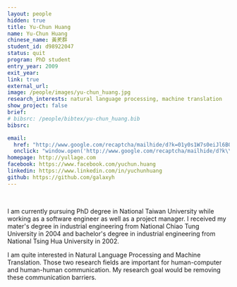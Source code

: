 ```yaml
---
layout: people
hidden: true
title: Yu-Chun Huang
name: Yu-Chun Huang
chinese_name: 黃羑群
student_id: d98922047
status: quit
program: PhD student
entry_year: 2009
exit_year:
link: true
external_url: 
image: /people/images/yu-chun_huang.jpg
research_interests: natural language processing, machine translation
show_project: false
brief: 
# bibsrc: /people/bibtex/yu-chun_huang.bib
bibsrc: 

email:
  href: "http://www.google.com/recaptcha/mailhide/d?k=01y0s1W7s0eiJl6BOAXk7jBQ==&amp;c=X_ECxVoirU1vue3n9nFLm6OT954HQFGiuOQnRbbXru8="
  onclick: "window.open('http://www.google.com/recaptcha/mailhide/d?k\\07501y0s1W7s0eiJl6BOAXk7jBQ\\75\\75\\46c\\75X_ECxVoirU1vue3n9nFLm6OT954HQFGiuOQnRbbXru8\\075', '', 'toolbar=0,scrollbars=0,location=0,statusbar=0,menubar=0,resizable=0,width=500,height=300'); return false;"
homepage: http://yullage.com
facebook: https://www.facebook.com/yuchun.huang
linkedin: https://www.linkedin.com/in/yuchunhuang
github: https://github.com/galaxyh
---
```


<br />

I am currently pursuing PhD degree in National Taiwan University while working as a software engineer as well as a project manager. I received my mater's degree in industrial engineering from National Chiao Tung University in 2004 and bachelor's degree in industrial engineering from National Tsing Hua University in 2002.

I am quite interested in Natural Language Processing and Machine Translation. Those two research fields are important for human-computer and human-human communication. My research goal would be removing these communication barriers. 
